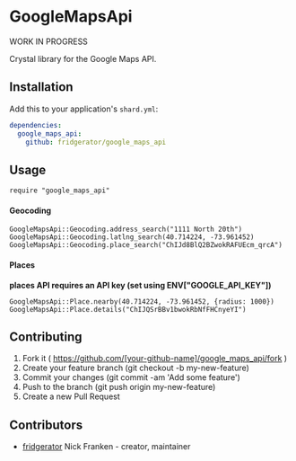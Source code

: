 # GoogleMapsApi

WORK IN PROGRESS

Crystal library for the Google Maps API.

## Installation


Add this to your application's `shard.yml`:

```yaml
dependencies:
  google_maps_api:
    github: fridgerator/google_maps_api
```


## Usage


```crystal
require "google_maps_api"
```

#### Geocoding

```cyrstal
GoogleMapsApi::Geocoding.address_search("1111 North 20th")
GoogleMapsApi::Geocoding.latlng_search(40.714224, -73.961452)
GoogleMapsApi::Geocoding.place_search("ChIJd8BlQ2BZwokRAFUEcm_qrcA")
```

#### Places
**places API requires an API key (set using ENV["GOOGLE_API_KEY"])**

```crystal
GoogleMapsApi::Place.nearby(40.714224, -73.961452, {radius: 1000})
GoogleMapsApi::Place.details("ChIJQSrBBv1bwokRbNfFHCnyeYI")
```

## Contributing

1. Fork it ( https://github.com/[your-github-name]/google_maps_api/fork )
2. Create your feature branch (git checkout -b my-new-feature)
3. Commit your changes (git commit -am 'Add some feature')
4. Push to the branch (git push origin my-new-feature)
5. Create a new Pull Request

## Contributors

- [fridgerator](https://github.com/fridgerator) Nick Franken - creator, maintainer
